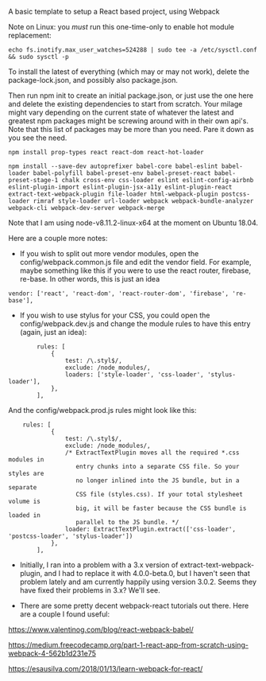 A basic template to setup a React based project, using Webpack

Note on Linux: you *must* run this one-time-only to enable hot module
replacement:

```
echo fs.inotify.max_user_watches=524288 | sudo tee -a /etc/sysctl.conf && sudo sysctl -p
```

To install the latest of everything (which may or may not work), delete the 
package-lock.json, and possibly also package.json.
 
Then run npm init to create an initial package.json, or just use the one here
and delete the existing dependencies to start from scratch. Your milage might
vary depending on the current state of whatever the latest and greatest npm
packages might be screwing around with in their own api's. Note that this list
of packages may be more than you need. Pare it down as you see the need. 

```
npm install prop-types react react-dom react-hot-loader

npm install --save-dev autoprefixer babel-core babel-eslint babel-loader babel-polyfill babel-preset-env babel-preset-react babel-preset-stage-1 chalk cross-env css-loader eslint eslint-config-airbnb eslint-plugin-import eslint-plugin-jsx-a11y eslint-plugin-react extract-text-webpack-plugin file-loader html-webpack-plugin postcss-loader rimraf style-loader url-loader webpack webpack-bundle-analyzer webpack-cli webpack-dev-server webpack-merge
```

Note that I am using node-v8.11.2-linux-x64 at the moment on Ubuntu 18.04.

Here are a couple more notes:

* If you wish to split out more vendor modules, open the 
config/webpack.common.js file and edit the vendor field. For example, maybe
something like this if you were to use the react router, firebase, re-base.
In other words, this is just an idea

```
vendor: ['react', 'react-dom', 'react-router-dom', 'firebase', 're-base'],
```

* If you wish to use stylus for your CSS, you could open the config/webpack.dev.js
and change the module rules to have this entry (again, just an idea):

```
		rules: [
			{
				test: /\.styl$/,
				exclude: /node_modules/,
				loaders: ['style-loader', 'css-loader', 'stylus-loader'],
			},
		],
```

And the config/webpack.prod.js rules might look like this:

```
	rules: [
			{
				test: /\.styl$/,
				exclude: /node_modules/,
				/* ExtractTextPlugin moves all the required *.css modules in
				   entry chunks into a separate CSS file. So your styles are
				   no longer inlined into the JS bundle, but in a separate
				   CSS file (styles.css). If your total stylesheet volume is
				   big, it will be faster because the CSS bundle is loaded in
				   parallel to the JS bundle. */
				loader: ExtractTextPlugin.extract(['css-loader', 'postcss-loader', 'stylus-loader'])
			},
		],
```

* Initially, I ran into a problem with a 3.x version of extract-text-webpack-plugin,
and I had to replace it with 4.0.0-beta.0, but I haven't seen that problem lately and 
am currently happily using version 3.0.2. Seems they have fixed their problems in
3.x? We'll see.

* There are some pretty decent webpack-react tutorials out there. Here are a couple I found useful:

https://www.valentinog.com/blog/react-webpack-babel/

https://medium.freecodecamp.org/part-1-react-app-from-scratch-using-webpack-4-562b1d231e75

https://esausilva.com/2018/01/13/learn-webpack-for-react/



